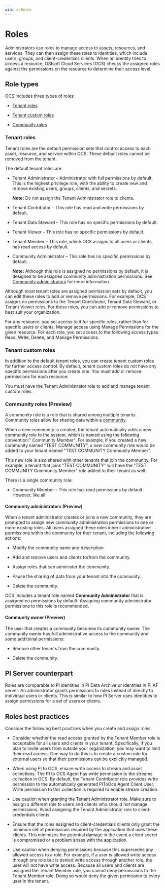 ```yaml
---
uid: ccRoles
---
```


# Roles

Administrators use roles to manage access to assets, resources, and services. They can then assign these roles to identities, which include users, groups, and client-credentials clients. When an identity tries to access a resource, OSIsoft Cloud Services (OCS) checks the assigned roles against the permissions on the resource to determine their access level.

## Role types

OCS includes three types of roles:

- [Tenant roles](#tenant-roles)

- [Tenant custom roles](#tenant-custom-roles)

- [Community roles](#community-roles-preview)

### Tenant roles

Tenant roles are the default permission sets that control access to each asset, resource, and service within OCS. These default roles cannot be removed from the tenant. 

The default tenant roles are:

- Tenant Administrator – Administrator with full permissions by default. This is the highest privilege role, with the ability to create new and remove existing users, groups, clients, and secrets.

  **Note:** Do not assign the Tenant Administrator role to clients.

- Tenant Contributor – This role has read and write permissions by default.

- Tenant Data Steward – This role has no specific permissions by default.

- Tenant Viewer – This role has no specific permissions by default.

- Tenant Member – This role, which OCS assigns to all users or clients, has read access by default.

- Community Administrator – This role has no specific permissions by default.

  **Note:** Although this role is assigned no permissions by default, it is designed to be assigned community administration permissions. See [Community administrators](#community-administrators-preview) for more information.

Although most tenant roles are assigned permission sets by default, you can edit these roles to add or remove permissions. For example, OCS assigns no permissions to the Tenant Contributor, Tenant Data Steward, or Tenant Viewer roles. For these roles, you can add or remove permissions to best suit your organization.

For any resource, you set access to it for specific roles, rather than for specific users or clients. Manage access using Manage Permissions for the given resource. For each role, you set access to the following access types: Read, Write, Delete, and Manage Permissions.

### Tenant custom roles 

In addition to the default tenant roles, you can create tenant custom roles for further access control. By default, tenant custom roles do not have any specific permissions after you create one. You must add or remove permissions for each resource.

You must have the Tenant Administrator role to add and manage tenant custom roles.

### Community roles (Preview)

A community role is a role that is shared among multiple tenants. Community roles allow for sharing data within a [community](communities).

When a new community is created, the tenant automatically adds a new community role to the system, which is named using the following convention:"_<Community Name>_ Community Member". For example, if you created a new community named "TEST COMMUNITY", a new community role would be added to your tenant named "TEST COMMUNITY Community Member".

This new role is also shared with other tenants that join the community. For example, a tenant that joins "TEST COMMUNITY" will have the "TEST COMMUNITY Community Member" role added to their tenant as well. 

There is a single community role:

- Community Member – This role has read permissions by default. However, like all 

#### Community administrators (Preview)

When a tenant administrator creates or joins a new community, they are prompted to assign new community administration permissions to one or more existing roles. All users assigned these roles inherit administrative permissions within the community for their tenant, including the following actions:

- Modify the community name and description.

- Add and remove users and clients to/from the community.

- Assign roles that can administer the community.

- Pause the sharing of data from your tenant into the community.

- Delete the community.

OCS includes a tenant role named **Community Administrator** that is assigned no permissions by default. Assigning community administrator permissions to this role is recommended.

#### Community owner (Preview)

The user that creates a community becomes its community owner. The community owner has full administrative access to the community and some additional permissions:

- Remove other tenants from the community.

- Delete the community.

## <a name="roles-pi-server"></a>PI Server counterpart

Roles are comparable to PI identities in PI Data Archive or identities in PI AF server. An administrator grants permissions to roles instead of directly to individual users or clients. This is similar to how PI Server uses identities to assign permissions for a set of users or clients.

## <a name="roles-bp"></a>Roles best practices

Consider the following best practices when you create and assign roles:

- Consider whether the read access granted by the Tenant Member role is acceptable for all users and clients in your tenant. Specifically, if you plan to invite users from outside your organization, you may want to limit their read access. One way to do this is to create a custom role for external users so that their permissions can be explicitly managed.
 
- When using PI to OCS, ensure write access to stream and asset collections. The PI to OCS Agent has write permission to the streams collection in OCS. By default, the Tenant Contributor role provides write permission to the automatically generated PIToOcs Agent Client User. Write permission to this collection is required to enable stream creation.

- Use caution when granting the Tenant Administrator role. Make sure to assign a different role to users and clients who should not manage permissions. Avoid assigning the Tenant Administrator role to client-credentials clients.

- Ensure that the roles assigned to client-credentials clients only grant the minimum set of permissions required by the application that uses these clients. This minimizes the potential damage in the event a client secret is compromised or a problem arises with the application.

- Use caution when denying permissions because this supersedes any allowed access to a role. For example, if a user is allowed write access through one role but is denied write access through another role, the user will not have write access. Because all users and clients are assigned the Tenant Member role, you cannot deny permissions to the Tenant Member role. Doing so would deny the given permission to every user in the tenant.
